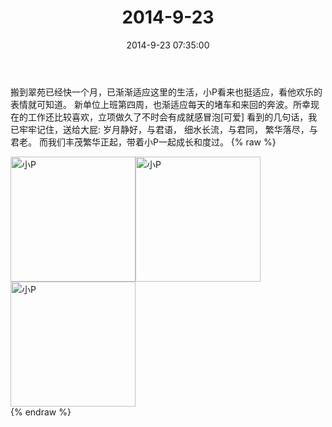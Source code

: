 ﻿---
title: "2014-9-23"
date: 2014-9-23 07:35:00
tags:
categories: 妈妈
---
搬到翠苑已经快一个月，已渐渐适应这里的生活，小P看来也挺适应，看他欢乐的表情就可知道。
新单位上班第四周，也渐适应每天的堵车和来回的奔波。所幸现在的工作还比较喜欢，立项做久了不时会有成就感冒泡[可爱]
看到的几句话，我已牢牢记住，送给大屁:
岁月静好，与君语，
细水长流，与君同，
繁华落尽，与君老。
而我们丰茂繁华正起，带着小P一起成长和度过。
{% raw %}
<div style="width:500 px">
<div style="float:left; width:100 px"><img src="/images/微信图片_20171010182211.jpg" width="200" alt="小P"></div>
<div style="float:left; width:100 px"><img src="/images/微信图片_20171010182231.jpg" width="200" alt="小P"></div>
<div style="float:left; width:100 px"><img src="/images/微信图片_20171010182241.jpg" width="200" alt="小P"></div>
<div style="clear:both"></div>
</div>
{% endraw %}